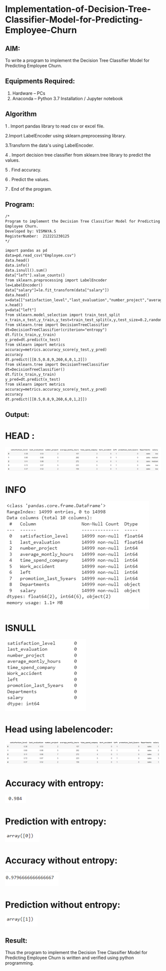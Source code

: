 
# Implementation-of-Decision-Tree-Classifier-Model-for-Predicting-Employee-Churn

## AIM:
To write a program to implement the Decision Tree Classifier Model for Predicting Employee Churn.

## Equipments Required:
1. Hardware – PCs
2. Anaconda – Python 3.7 Installation / Jupyter notebook

## Algorithm
1 . Import pandas library to read csv or excel file.

2.Import LabelEncoder using sklearn.preprocessing library.

3.Transform the data's using LabelEncoder.

4 . Import decision tree classifier from sklearn.tree library to predict the values.

5 . Find accuracy.

6 . Predict the values.

7 . End of the program.

## Program:
```
/*
Program to implement the Decision Tree Classifier Model for Predicting Employee Churn.
Developed by: VISMAYA.S
RegisterNumber:  212221230125
*/
```
~~~
import pandas as pd
data=pd.read_csv("Employee.csv")
data.head()
data.info()
data.isnull().sum()
data["left"].value_counts()
from sklearn.preprocessing import LabelEncoder
le=LabelEncoder()
data["salary"]=le.fit_transform(data["salary"])
data.head()
x=data[["satisfaction_level","last_evaluation","number_project","average_montly_hours","time_spend_company","Work_accident","promotion_last_5years","salary"]]
x.head()
y=data["left"]
from sklearn.model_selection import train_test_split
x_train,x_test,y_train,y_test=train_test_split(x,y,test_size=0.2,random_state=100)
from sklearn.tree import DecisionTreeClassifier
dt=DecisionTreeClassifier(criterion="entropy")
dt.fit(x_train,y_train)
y_pred=dt.predict(x_test)
from sklearn import metrics
accuracy=metrics.accuracy_score(y_test,y_pred)
accuracy
dt.predict([[0.5,0.8,9,260,6,0,1,2]])
from sklearn.tree import DecisionTreeClassifier
dt=DecisionTreeClassifier()
dt.fit(x_train,y_train)
y_pred=dt.predict(x_test)
from sklearn import metrics
accuracy=metrics.accuracy_score(y_test,y_pred)
accuracy
dt.predict([[0.5,0.8,9,260,6,0,1,2]])
~~~
## Output:
# HEAD :
![output](61.png)

# INFO
![output](62.png)
# ISNULL
![output](63.png)
# Head using labelencoder:
![output](64.png)

# Accuracy with entropy:
![output](65.png)

# Prediction with entropy:
![output](66.png)

#  Accuracy without entropy:
![output](67.png)

# Prediction without entropy:
![output](68.png)


## Result:
Thus the program to implement the  Decision Tree Classifier Model for Predicting Employee Churn is written and verified using python programming.

